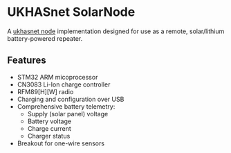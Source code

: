 # UKHASnet SolarNode

A [ukhasnet node](https://ukhas.net) implementation designed for use as
a remote, solar/lithium battery-powered repeater.

## Features

* STM32 ARM micoprocessor
* CN3083 Li-Ion charge controller
* RFM89[H][W] radio
* Charging and configuration over USB
* Comprehensive battery telemetry:
    * Supply (solar panel) voltage
    * Battery voltage
    * Charge current
    * Charger status
* Breakout for one-wire sensors
